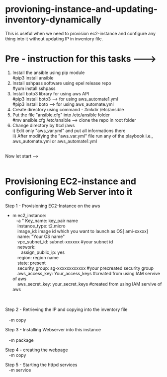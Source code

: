# provioning-instance-and-updating-inventory-dynamically
This is useful when we need to provision ec2-instance and configure any thing into it without updating IP in inventory file.

Pre - instruction for this tasks --->
============================
1) Install the ansible using pip module<br/>
	#pip3 install ansible<br/>
2) Install sshpass software using epel release repo<br/>
	#yum install sshpass<br/>
3) Install boto3 library for using aws API<br/>
	#pip3 install boto3 --> for using aws_automate1.yml<br/>
	#pip3 install boto   --> for using aws_automate.yml<br/>
4) Create directory using command - #mkdir /etc/ansible<br/>
5) Put the file "ansible.cfg" into /etc/ansible folder<br/>
	#mv ansible.cfg  /etc/ansible  -->  clone the repo in root folder<br/>
6) Change directory by #cd /aws<br/>
        i) Edit only "aws_var.yml"  and put all informations there<br/>
       ii) After modifying the "aws_var.yml" file run any of the playbook i.e., aws_automate.yml or aws_automate1.yml<br/><br/>

Now let start --><br/><br/>

Provisioning EC2-instance and configuring Web Server into it
===================================================

Step 1 - Provisioning EC2-Instance on the aws<br/>
 - m ec2_instance:<br/>
  &nbsp;&nbsp;&nbsp;-a  "	Key_name: key_pair name<br/>
	&nbsp;&nbsp;&nbsp;&nbsp;instance_type: t2.micro<br/>
&nbsp;&nbsp;&nbsp;&nbsp;image_id: image id which you want to launch as OS[ ami-xxxxx]<br/>
	&nbsp;&nbsp;&nbsp;&nbsp;name: "Your OS name"<br/>
	&nbsp;&nbsp;&nbsp;&nbsp;vpc_subnet_id: subnet-xxxxxx  #your subnet id<br/>
	&nbsp;&nbsp;&nbsp;&nbsp;network:<br/>
	        &nbsp;&nbsp;&nbsp;&nbsp;&nbsp;&nbsp;&nbsp;assign_public_ip: yes<br/>
	&nbsp;&nbsp;&nbsp;&nbsp;region: region name<br/>
	&nbsp;&nbsp;&nbsp;&nbsp;state: present<br/>
	&nbsp;&nbsp;&nbsp;&nbsp;security_group: sg-xxxxxxxxxxxx  #your precreated security group<br/>
	&nbsp;&nbsp;&nbsp;&nbsp;aws_access_key: Your_access_keys #created from using IAM servive of aws<br/>
	&nbsp;&nbsp;&nbsp;&nbsp;aws_secret_key: your_secret_keys  #created from using IAM servive of aws<br/><br/><br/>

Step 2 - Retrieving the IP and copying into the inventory file<br/><br/>
&nbsp;&nbsp;&nbsp;-m copy<br/>

Step 3 - Installing Webserver into this instance<br/><br/>
&nbsp;&nbsp;&nbsp;-m package<br/>

Step 4 - creating the webpage <br/>
&nbsp;&nbsp;&nbsp;-m copy<br/>

Step 5 - Starting the httpd services<br/>
&nbsp;&nbsp;&nbsp;-m service<br/>

	
